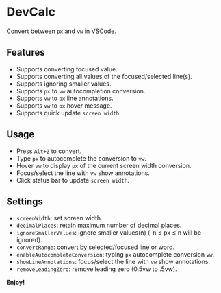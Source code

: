 # DevCalc

Convert between `px` and `vw` in VSCode.

## Features

- Supports converting focused value.
- Supports converting all values of the focused/selected line(s).
- Supports ignoring smaller values.
- Supports `px` to `vw` autocompletion conversion.
- Supports `vw` to `px` line annotations.
- Supports `vw` to `px` hover message.
- Supports quick update `screen width`.

## Usage

- Press `Alt+Z` to convert.
- Type `px` to autocomplete the conversion to `vw`.
- Hover `vw` to display `px` of the current screen width conversion.
- Focus/select the line with `vw` show annotations.
- Click status bar to update `screen width`.

## Settings

- `screenWidth`: set screen width.
- `decimalPlaces`: retain maximum number of decimal places.
- `ignoreSmallerValues`: ignore smaller values(n) (-n ≤ px ≤ n will be ignored).
- `convertRange`: convert by selected/focused line or word.
- `enableAutocompleteConversion`: typing `px` autocomplete conversion `vw`.
- `showLineAnnotations`: focus/select the line with `vw` show annotations.
- `removeLeadingZero`: remove leading zero (0.5vw to .5vw).

**Enjoy!**
